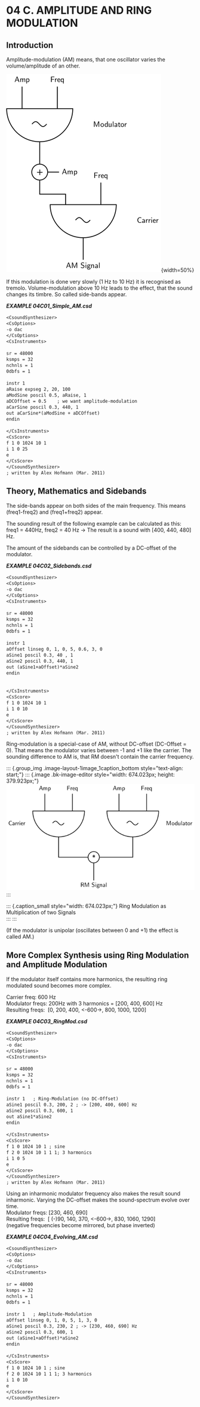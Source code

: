 04 C. AMPLITUDE AND RING MODULATION
===================================

Introduction
------------

Amplitude-modulation (AM) means, that one oscillator varies the
volume/amplitude of an other. 

![<small>*Basic Model of Amplitude Modulation*>/small>](../resources/images/am_191013_150dpi.png){width=50%}

If this modulation is done very slowly (1 Hz to 10 Hz) it is recognised
as tremolo. Volume-modulation above 10 Hz leads to the effect, that the
sound changes its timbre. So called side-bands appear.

***EXAMPLE 04C01\_Simple\_AM.csd***

    <CsoundSynthesizer>
    <CsOptions>
    -o dac
    </CsOptions>
    <CsInstruments>

    sr = 48000
    ksmps = 32
    nchnls = 1
    0dbfs = 1

    instr 1
    aRaise expseg 2, 20, 100
    aModSine poscil 0.5, aRaise, 1
    aDCOffset = 0.5    ; we want amplitude-modulation
    aCarSine poscil 0.3, 440, 1
    out aCarSine*(aModSine + aDCOffset)
    endin

    </CsInstruments>
    <CsScore>
    f 1 0 1024 10 1
    i 1 0 25
    e
    </CsScore>
    </CsoundSynthesizer>
    ; written by Alex Hofmann (Mar. 2011)

Theory, Mathematics and Sidebands
---------------------------------

The side-bands appear on both sides of the main frequency. This means
(freq1-freq2) and (freq1+freq2) appear.

The sounding result of the following example can be calculated as this:
freq1 = 440Hz, freq2 = 40 Hz -\> The result is a sound with \[400, 440,
480\] Hz.

The amount of the sidebands can be controlled by a DC-offset of the
modulator.

***EXAMPLE 04C02\_Sidebands.csd***

    <CsoundSynthesizer>
    <CsOptions>
    -o dac
    </CsOptions>
    <CsInstruments>

    sr = 48000
    ksmps = 32
    nchnls = 1
    0dbfs = 1

    instr 1
    aOffset linseg 0, 1, 0, 5, 0.6, 3, 0
    aSine1 poscil 0.3, 40 , 1
    aSine2 poscil 0.3, 440, 1
    out (aSine1+aOffset)*aSine2
    endin


    </CsInstruments>
    <CsScore>
    f 1 0 1024 10 1
    i 1 0 10
    e
    </CsScore>
    </CsoundSynthesizer>
    ; written by Alex Hofmann (Mar. 2011)

Ring-modulation is a special-case of AM, without DC-offset (DC-Offset =
0). That means the modulator varies between -1 and +1 like the carrier.
The sounding difference to AM is, that RM doesn\'t contain the carrier
frequency.

::: {.group_img .image-layout-1image_1caption_bottom style="text-align: start;"}
::: {.image .bk-image-editor style="width: 674.023px; height: 379.923px;"}
![](../resources/images/rm_191013_150dpi.png)
:::

::: {.caption_small style="width: 674.023px;"}
Ring Modulation as Multiplication of two Signals\
:::
:::

(If the modulator is unipolar (oscillates between 0 and +1) the effect
is called AM.)

More Complex Synthesis using Ring Modulation and Amplitude Modulation
---------------------------------------------------------------------

If the modulator itself contains more harmonics, the resulting ring
modulated sound becomes more complex.

Carrier freq: 600 Hz\
Modulator freqs: 200Hz with 3 harmonics = \[200, 400, 600\] Hz\
Resulting freqs:  \[0, 200, 400, \<-600-\>, 800, 1000, 1200\]

***EXAMPLE 04C03\_RingMod.csd***

    <CsoundSynthesizer>
    <CsOptions>
    -o dac
    </CsOptions>
    <CsInstruments>

    sr = 48000
    ksmps = 32
    nchnls = 1
    0dbfs = 1

    instr 1   ; Ring-Modulation (no DC-Offset)
    aSine1 poscil 0.3, 200, 2 ; -> [200, 400, 600] Hz
    aSine2 poscil 0.3, 600, 1
    out aSine1*aSine2
    endin

    </CsInstruments>
    <CsScore>
    f 1 0 1024 10 1 ; sine
    f 2 0 1024 10 1 1 1; 3 harmonics
    i 1 0 5
    e
    </CsScore>
    </CsoundSynthesizer>
    ; written by Alex Hofmann (Mar. 2011)

Using an inharmonic modulator frequency also makes the result sound
inharmonic. Varying the DC-offset makes the sound-spectrum evolve over
time.\
Modulator freqs: \[230, 460, 690\]\
Resulting freqs:  \[ (-)90, 140, 370, \<-600-\>, 830, 1060, 1290\]\
(negative frequencies become mirrored, but phase inverted)

***EXAMPLE 04C04\_Evolving\_AM.csd***

    <CsoundSynthesizer>
    <CsOptions>
    -o dac
    </CsOptions>
    <CsInstruments>

    sr = 48000
    ksmps = 32
    nchnls = 1
    0dbfs = 1

    instr 1   ; Amplitude-Modulation
    aOffset linseg 0, 1, 0, 5, 1, 3, 0
    aSine1 poscil 0.3, 230, 2 ; -> [230, 460, 690] Hz
    aSine2 poscil 0.3, 600, 1
    out (aSine1+aOffset)*aSine2
    endin

    </CsInstruments>
    <CsScore>
    f 1 0 1024 10 1 ; sine
    f 2 0 1024 10 1 1 1; 3 harmonics
    i 1 0 10
    e
    </CsScore>
    </CsoundSynthesizer>
